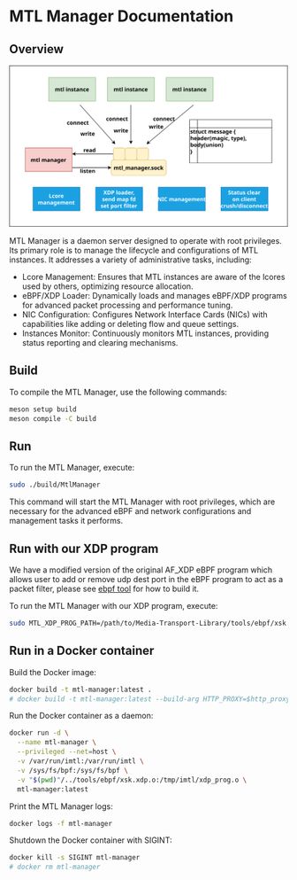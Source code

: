 # MTL Manager Documentation

## Overview

![design](manager-design.svg)

MTL Manager is a daemon server designed to operate with root privileges. Its primary role is to manage the lifecycle and configurations of MTL instances. It addresses a variety of administrative tasks, including:

- Lcore Management: Ensures that MTL instances are aware of the lcores used by others, optimizing resource allocation.
- eBPF/XDP Loader: Dynamically loads and manages eBPF/XDP programs for advanced packet processing and performance tuning.
- NIC Configuration: Configures Network Interface Cards (NICs) with capabilities like adding or deleting flow and queue settings.
- Instances Monitor: Continuously monitors MTL instances, providing status reporting and clearing mechanisms.

## Build

To compile the MTL Manager, use the following commands:

```bash
meson setup build
meson compile -C build
```

## Run

To run the MTL Manager, execute:

```bash
sudo ./build/MtlManager
```

This command will start the MTL Manager with root privileges, which are necessary for the advanced eBPF and network configurations and management tasks it performs.

## Run with our XDP program

We have a modified version of the original AF_XDP eBPF program which allows user to add or remove udp dest port in the eBPF program to act as a packet filter, please see [ebpf tool](../tools/ebpf) for how to build it.

To run the MTL Manager with our XDP program, execute:

```bash
sudo MTL_XDP_PROG_PATH=/path/to/Media-Transport-Library/tools/ebpf/xsk.xdp.o ./build/MtlManager
```

## Run in a Docker container

Build the Docker image:

```bash
docker build -t mtl-manager:latest .
# docker build -t mtl-manager:latest --build-arg HTTP_PROXY=$http_proxy --build-arg HTTPS_PROXY=$https_proxy .
```

Run the Docker container as a daemon:

```bash
docker run -d \
  --name mtl-manager \
  --privileged --net=host \
  -v /var/run/imtl:/var/run/imtl \
  -v /sys/fs/bpf:/sys/fs/bpf \
  -v "$(pwd)"/../tools/ebpf/xsk.xdp.o:/tmp/imtl/xdp_prog.o \
  mtl-manager:latest
```

Print the MTL Manager logs:

```bash
docker logs -f mtl-manager
```

Shutdown the Docker container with SIGINT:

```bash
docker kill -s SIGINT mtl-manager
# docker rm mtl-manager
```
